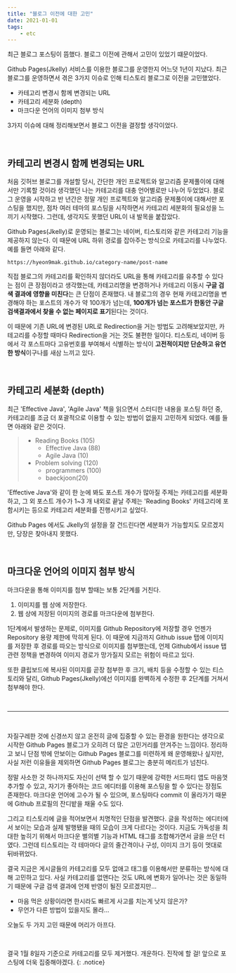 ```yaml
---
title: "블로그 이전에 대한 고민"
date: 2021-01-01
tags:
    - etc
---
```


최근 블로그 포스팅이 뜸했다. 블로그 이전에 관해서 고민이 있었기 떄문이었다.  
  
Github Pages(Jkelly) 서비스를 이용한 블로그를 운영한지 어느덧 1년이 지났다. 
최근 블로그를 운영하면서 겪은 3가지 이슈로 인해 티스토리 블로그로 이전을 고민했었다.

- 카테고리 변경시 함께 변경되는 URL
- 카테고리 세분화 (depth)
- 마크다운 언어의 이미지 첨부 방식

3가지 이슈에 대해 정리해보면서 블로그 이전을 결정할 생각이었다.

<br>

## 카테고리 변경시 함께 변경되는 URL
처음 깃허브 블로그를 개설할 당시, 간단한 개인 프로젝트와 알고리즘 문제풀이에 대해서만 기록할 것이라 생각했던 나는 카테고리를 대충 언어별로만 나누어 두었었다. 
블로그 운영을 시작하고 반 년간은 정말 개인 프로젝트와 알고리즘 문제풀이에 대해서만 포스팅을 했지만, 
점차 여러 테마의 포스팅을 시작하면서 카테고리 세분화의 필요성을 느끼기 시작했다. 그런데, 생각지도 못했던 URL이 내 발목을 붙잡았다.  
  
Github Pages(Jkelly)로 운영되는 블로그는 네이버, 티스토리와 같은 카테고리 기능을 제공하지 않는다. 이 때문에 URL 하위 경로를 잡아주는 방식으로 카테고리를 나누었다. 예를 들면 아래와 같다.

```
https://hyeon9mak.github.io/category-name/post-name
```

직접 블로그의 카테고리를 확인하지 않더라도 URL을 통해 카테고리를 유추할 수 있다는 점이 큰 장점이라고 생각했는데, 카테고리명을 변경하거나 카테고리 이동시 **구글 검색 결과에 영향을 미친다**는 큰 단점이 존재했다. 내 블로그의 경우 현재 카테고리명을 변경해야 하는 포스트의 개수가 약 100개가 넘는데, **100개가 넘는 포스트가 한동안 구글 검색결과에서 찾을 수 없는 페이지로 표기**된다는 것이다.  
  
이 때문에 기존 URL에 변경된 URL로 Redirection을 거는 방법도 고려해보았지만, 카테고리를 수정할 때마다 Redirection을 거는 것도 불편한 일이다. 
티스토리, 네이버 등에서 각 포스트마다 고유번호를 부여해서 식별하는 방식이 **고전적이지만 단순하고 유연한 방식**이구나를 새삼 느끼고 있다.

<br>

## 카테고리 세분화 (depth)
최근 'Effective Java', 'Agile Java' 책을 읽으면서 스터디한 내용을 포스팅 하던 중, 카테고리를 조금 더 포괄적으로 이용할 수 있는 방법이 없을지 고민하게 되었다. 예를 들면 아래와 같은 것이다.

> - Reading Books (105)  
>   - Effective Java (88)  
>   - Agile Java (10)  
> - Problem solving (120)  
>   - programmers (100)  
>   - baeckjoon(20)

'Effective Java'와 같이 한 눈에 봐도 포스트 개수가 많아질 주제는 카테고리를 세분화 하고, 
그 외 포스트 개수가 1~3 개 내외로 끝날 주제는 'Reading Books' 카테고리에 포함시키는 등으로 카테고리 세분화를 진행시키고 싶었다.  
  
Github Pages 에서도 Jkelly의 설정을 잘 건드린다면 세분화가 가능할지도 모르겠지만, 당장은 찾아내지 못했다.

<br>

## 마크다운 언어의 이미지 첨부 방식

마크다운을 통해 이미지를 첨부 할때는 보통 2단계를 거친다.

1.  이미지를 웹 상에 저장한다.
2.  웹 상에 저장된 이미지의 경로를 마크다운에 첨부한다.

1단계에서 발생하는 문제로, 이미지를 Github Repository에 저장할 경우 언젠가 Repository 용량 제한에 막히게 된다. 
이 때문에 지금까지 Github issue 탭에 이미지를 저장한 후 경로를 따오는 방식으로 이미지를 첨부했는데, 
언제 Github에서 issue 탭 관련 정책을 변경하여 이미지 경로가 망가질지 모르는 위험이 따르고 있다.  
  
또한 클립보드에 복사된 이미지를 곧장 첨부한 후 크기, 배치 등을 수정할 수 있는 티스토리와 달리, Github Pages(Jkelly)에선 이미지를 완벽하게 수정한 후 2단계를 거쳐서 첨부해야 한다.

<br>

---

<br>

자질구레한 것에 신경쓰지 않고 온전히 글에 집중할 수 있는 환경을 원한다는 생각으로 시작한 Github Pages 블로그가 오히려 더 많은 고민거리를 안겨주는 느낌이다. 
정리하고 보니 단점 밖에 안보이는 Github Pages 블로그를 미련하게 왜 운영해왔나 싶지만, 사실 저런 이유들을 제외하면 Github Pages 블로그는 충분히 메리트가 넘친다.  
  
정말 사소한 것 하나까지도 자신이 선택 할 수 있기 때문에 강력한 서드파티 앱도 마음껏 추가할 수 있고, 
자기가 좋아하는 코드 에디터를 이용해 포스팅을 할 수 있다는 장점도 존재한다. 
마크다운 언어에 고수가 될 수 있으며, 포스팅마다 commit 이 올라가기 때문에 Github 프로필의 잔디밭을 채울 수도 있다.  
  
그리고 티스토리에 글을 적어보면서 치명적인 단점을 발견했다. 글을 작성하는 에디터에서 보이는 모습과 실제 발행됐을 때의 모습이 크게 다르다는 것이다. 
지금도 가독성을 최대한 높히기 위해서 마크다운 별의별 기능과 HTML 태그를 조합해가면서 글을 쓰던 터였다. 
그런데 티스토리는 각 테마마다 글의 줄간격이나 구성, 이미지 크기 등이 멋대로 뒤바뀌었다.  
  
결국 지금은 게시글들의 카테고리를 모두 없애고 태그를 이용해서만 분류하는 방식에 대해 고민하고 있다. 
사실 카테고리를 없앤다는 것도 URL에 변화가 일어나는 것은 동일하기 때문에 구글 검색 결과에 언제 반영이 될진 모르겠지만...  
  
- 마음 먹은 상황이라면 한시라도 빠르게 사고를 치는게 낫지 않은가?
- 무언가 다른 방법이 있을지도 몰라...

오늘도 두 가지 고민 때문에 머리가 아프다.

<br>

결국 1월 8일자 기준으로 카테고리를 모두 제거했다. 개운하다. 진작에 할 걸! 
앞으로 포스팅에 더욱 집중해야겠다.
{: .notice}